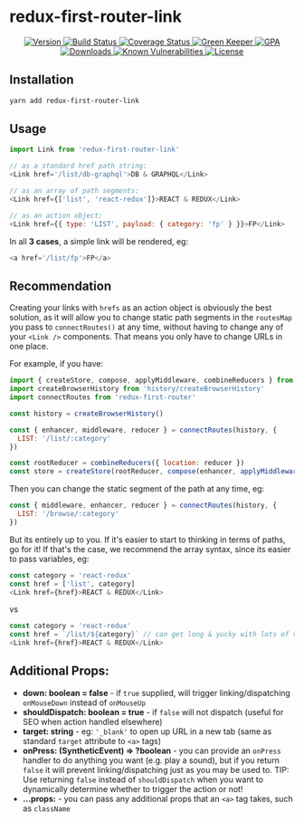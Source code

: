 # redux-first-router-link

<p align="center">
  <a href="https://www.npmjs.com/package/redux-first-router-link">
    <img src="https://img.shields.io/npm/v/redux-first-router-link.svg" alt="Version" />
  </a>

  <a href="https://travis-ci.org/faceyspacey/redux-first-router-link">
    <img src="https://travis-ci.org/faceyspacey/redux-first-router-link.svg?branch=master" alt="Build Status" />
  </a>

  <a href="https://lima.codeclimate.com/github/faceyspacey/redux-first-router-link/coverage">
    <img src="https://lima.codeclimate.com/github/faceyspacey/redux-first-router-link/badges/coverage.svg" alt="Coverage Status"/>
  </a>

  <a href="https://greenkeeper.io">
    <img src="https://badges.greenkeeper.io/faceyspacey/redux-first-router-link.svg" alt="Green Keeper" />
  </a>

  <a href="https://lima.codeclimate.com/github/faceyspacey/redux-first-router-link">
    <img src="https://lima.codeclimate.com/github/faceyspacey/redux-first-router-link/badges/gpa.svg" alt="GPA" />
  </a>

  <a href="https://www.npmjs.com/package/redux-first-router-link">
    <img src="https://img.shields.io/npm/dt/redux-first-router-link.svg" alt="Downloads" />
  </a>
  
  <a href="https://snyk.io/test/github/faceyspacey/redux-first-router-link">
    <img src="https://snyk.io/test/github/faceyspacey/redux-first-router-link/badge.svg" alt="Known Vulnerabilities" data-canonical-src="https://snyk.io/test/github/faceyspacey/redux-first-router-link">
  </a>

  <a href="https://www.npmjs.com/package/redux-first-router">
    <img src="https://img.shields.io/npm/l/redux-first-router.svg" alt="License" />
  </a>
</p>

## Installation
```bash
yarn add redux-first-router-link
```

## Usage

```javascript
import Link from 'redux-first-router-link'

// as a standard href path string:
<Link href='/list/db-graphql'>DB & GRAPHQL</Link>

// as an array of path segments:
<Link href={['list', 'react-redux']}>REACT & REDUX</Link>

// as an action object:
<Link href={{ type: 'LIST', payload: { category: 'fp' } }}>FP</Link>
```

In all **3 cases**, a simple link will be rendered, eg:

```javascript
<a href='/list/fp'>FP</a>
````


## Recommendation

Creating your links with `hrefs` as an action object is obviously the best solution, as it will allow you to change
static path segments in the `routesMap` you pass to `connectRoutes()` at any time, without
having to change any of your `<Link />` components. That means you only have to change URLs in one place. 

For example, if you have:

```javascript
import { createStore, compose, applyMiddleware, combineReducers } from 'redux'
import createBrowserHistory from 'history/createBrowserHistory'
import connectRoutes from 'redux-first-router'

const history = createBrowserHistory()

const { enhancer, middleware, reducer } = connectRoutes(history, {
  LIST: '/list/:category'
})

const rootReducer = combineReducers({ location: reducer })
const store = createStore(rootReducer, compose(enhancer, applyMiddleware(middleware)))
```

Then you can change the static segment of the path at any time, eg:
```javascript
const { middleware, enhancer, reducer } = connectRoutes(history, {
  LIST: '/browse/:category'
})
```

But its entirely up to you. If it's easier to start to thinking in terms of paths, go for it! If that's the case, we recommend the 
array syntax, since its easier to pass variables, eg:

```javascript
const category = 'react-redux'
const href = ['list', category]
<Link href={href}>REACT & REDUX</Link>
```
vs

```javascript
const category = 'react-redux'
const href = `/list/${category}` // can get long & yucky with lots of variables
<Link href={href}>REACT & REDUX</Link>
```


## Additional Props:

* **down: boolean = false** - if `true` supplied, will trigger linking/dispatching `onMouseDown` instead of `onMouseUp`
* **shouldDispatch: boolean = true** - if `false` will not dispatch (useful for SEO when action handled elsewhere)
* **target: string** - eg: `'_blank'` to open up URL in a new tab (same as standard `target` attribute to `<a>` tags)
* **onPress: (SyntheticEvent) => ?boolean** - you can provide an `onPress` handler to do anything you want (e.g. play a sound), but if you return `false` it will prevent
  linking/dispatching just as you may be used to. TIP: Use returning `false` instead of `shouldDispatch` when you want to dynamically determine
  whether to trigger the action or not!
* **...props:** - you can pass any additional props that an `<a>` tag takes, such as `className`

